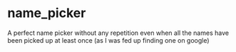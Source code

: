 # name_picker
A perfect name picker without any repetition even when all the names have been picked up at least once (as I was fed up finding one on google)
